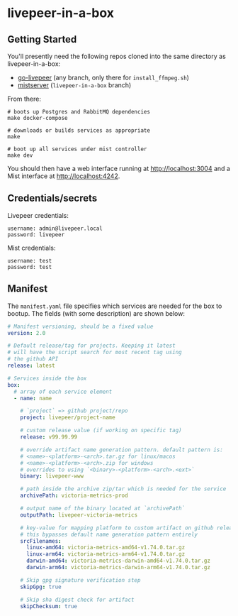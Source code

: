 # livepeer-in-a-box

## Getting Started

You'll presently need the following repos cloned into the same
directory as livepeer-in-a-box:

 - [go-livepeer](https://github.com/livepeer/go-livepeer) (any branch, only there for `install_ffmpeg.sh`)
 - [mistserver](https://github.com/DDVTECH/mistserver) (`livepeer-in-a-box` branch)

From there:

```
# boots up Postgres and RabbitMQ dependencies
make docker-compose

# downloads or builds services as appropriate
make

# boot up all services under mist controller
make dev
```

You should then have a web interface running at
[http://localhost:3004](http://localhost:3004) and a Mist interface at
[http://localhost:4242](http://localhost:4242).

## Credentials/secrets

Livepeer credentials:

```
username: admin@livepeer.local
password: livepeer
```

Mist credentials:

```
username: test
password: test
```

## Manifest

The `manifest.yaml` file specifies which services are needed for the
box to bootup. The fields (with some description) are shown below:

```yaml
# Manifest versioning, should be a fixed value
version: 2.0

# Default release/tag for projects. Keeping it latest
# will have the script search for most recent tag using
# the github API
release: latest

# Services inside the box
box:
  # array of each service element
  - name: name

    # `project` => github project/repo
    project: livepeer/project-name

    # custom release value (if working on specific tag)
    release: v99.99.99

    # override artifact name generation pattern. default pattern is:
    # <name>-<platform>-<arch>.tar.gz for linux/macos
    # <name>-<platform>-<arch>.zip for windows
    # overrides to using `<binary>-<platform>-<arch>.<ext>`
    binary: livepeer-www

    # path inside the archive zip/tar which is needed for the service
    archivePath: victoria-metrics-prod

    # output name of the binary located at `archivePath`
    outputPath: livepeer-victoria-metrics

    # key-value for mapping platform to custom artifact on github release page
    # this bypasses default name generation pattern entirely
    srcFilenames:
      linux-amd64: victoria-metrics-amd64-v1.74.0.tar.gz
      linux-arm64: victoria-metrics-arm64-v1.74.0.tar.gz
      darwin-amd64: victoria-metrics-darwin-amd64-v1.74.0.tar.gz
      darwin-arm64: victoria-metrics-darwin-arm64-v1.74.0.tar.gz

    # Skip gpg signature verification step
    skipGpg: true

    # Skip sha digest check for artifact
    skipChecksum: true
```
